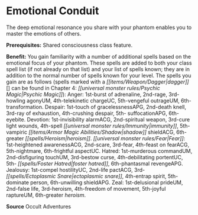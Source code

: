 ﻿---
cssclass: [feats]

---
# Emotional Conduit

The deep emotional resonance you share with your phantom enables you to master the emotions of others.

**Prerequisites:** Shared consciousness class feature.

**Benefit:** You gain familiarity with a number of additional spells based on the emotional focus of your phantom. These spells are added to both your class spell list (if not already on that list) and your list of spells known; they are in addition to the normal number of spells known for your level. The spells you gain are as follows (spells marked with a _[[items/Weapon/Dagger|dagger]]_ [] can be found in Chapter 4: _[[universal monster rules/Psychic Magic|Psychic Magic]]_): Anger: 1st-burst of adrenaline, 2nd-rage, 3rd-howling agonyUM, 4th-telekinetic chargeUC, 5th-vengeful outrageUM, 6th-transformation. Despair: 1st-touch of gracelessnessAPG, 2nd-death knell, 3rd-ray of exhaustion, 4th-crushing despair, 5th- suffocationAPG, 6th-eyebite. Devotion: 1st-invisibility alarmACG, 2nd-spiritual weapon, 3rd-cure light wounds, 4th-spell _[[universal monster rules/Immunity|immunity]]_, 5th-vampiric _[[items/Armor Magic Abilities/Shadow|shadow]]_ shieldACG, 6th-greater _[[spells/Heroism|heroism]]_. _[[universal monster rules/Fear|Fear]]_: 1st-heightened awarenessACG, 2nd-scare, 3rd-fear, 4th-feast on fearACG, 5th-nightmare, 6th-frightful aspectUC. Hatred: 1st-murderous commandUM, 2nd-disfiguring touchUM, 3rd-bestow curse, 4th-debilitating portentUC, 5th- _[[spells/Foster Hatred|foster hatred]]_, 6th-phantasmal revengeAPG. Jealousy: 1st-compel hostilityUC, 2nd-life pactACG, 3rd- _[[spells/Ectoplasmic Snare|ectoplasmic snare]]_, 4th-entrap spirit, 5th-dominate person, 6th-unwilling shieldAPG. Zeal: 1st-delusional prideUM, 2nd-false life, 3rd-heroism, 4th-freedom of movement, 5th-joyful raptureUM, 6th-greater _heroism_.

**Source** Occult Adventures